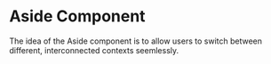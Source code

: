 # Aside Component

The idea of the Aside component is to allow users to switch between different, interconnected contexts seemlessly.

